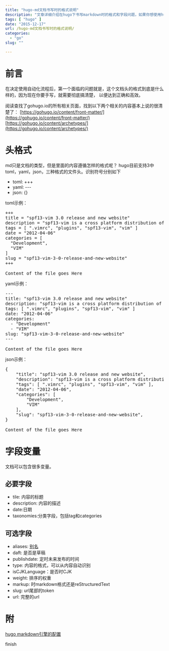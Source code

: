 ```yaml
---
title: "hugo-md文档书写时的格式说明"
description: "文章详细介绍在hugo下书写markdown时的格式和字段问题，如果你想使用hugo，这个将是必看的文章之一"
tags: [ "hugo" ]
date: "2015-12-17"
url: /hugo-md文档书写时的格式说明/
categories:
  - "go"
slug: ""

---
```


# 前言

在决定使用自动化流程后，第一个面临的问题就是，这个文档头的格式到底是什么样的，因为现在你要手写，就需要彻底搞清楚，
以便达到正确和高效。

阅读查找了gohugo.io的所有相关页面，找到以下两个相关的内容基本上说的很清楚了：
[https://gohugo.io/content/front-matter/](https://gohugo.io/content/front-matter/)
[https://gohugo.io/content/archetypes/](https://gohugo.io/content/archetypes/)

# 头格式

md只是文档的类型，但是里面的内容遵循怎样的格式呢？
hugo目前支持3中toml，yaml，json，三种格式的文件头。识别符号分别如下

* toml: +++
* yaml: ---
* json: {}

toml示例：

<pre>
+++
title = "spf13-vim 3.0 release and new website"
description = "spf13-vim is a cross platform distribution of vim plugins and resources for Vim."
tags = [ ".vimrc", "plugins", "spf13-vim", "vim" ]
date = "2012-04-06"
categories = [
  "Development",
  "VIM"
]
slug = "spf13-vim-3-0-release-and-new-website"
+++

Content of the file goes Here
</pre>

yaml示例：

<pre>
---
title: "spf13-vim 3.0 release and new website"
description: "spf13-vim is a cross platform distribution of vim plugins and resources for Vim."
tags: [ ".vimrc", "plugins", "spf13-vim", "vim" ]
date: "2012-04-06"
categories:
  - "Development"
  - "VIM"
slug: "spf13-vim-3-0-release-and-new-website"
---

Content of the file goes Here
</pre>

json示例：

<pre>
{
    "title": "spf13-vim 3.0 release and new website",
    "description": "spf13-vim is a cross platform distribution of vim plugins and resources for Vim.",
    "tags": [ ".vimrc", "plugins", "spf13-vim", "vim" ],
    "date": "2012-04-06",
    "categories": [
        "Development",
        "VIM"
    ],
    "slug": "spf13-vim-3-0-release-and-new-website",
}

Content of the file goes Here
</pre>

# 字段变量
文档可以包含很多变量。

## 必要字段
* tile: 内容的标题
* description: 内容的描述
* date:日期
* taxonomies:分类字段，包括tag和categories

## 可选字段
* aliases: [别名](https://gohugo.io/extras/aliases/)
* daft: 是否是草稿
* publishdate: 定时未来发布的时间
* type: 内容的格式，可以从内容自动识别
* isCJKLanguage：是否时CJK
* weight: 排序的权重
* markup: 时markdown格式还是reStructuredText
* slug: url尾部的token
* url: 完整的url

# 附

[hugo markdown引擎的配置](http://gohugo.io/overview/configuration/#configure-blackfriday-rendering:a66b35d20295cb764719ac8bd35837ec)

finish
